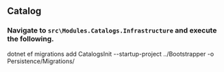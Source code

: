## Catalog
### Navigate to `src\Modules.Catalogs.Infrastructure` and execute the following.
dotnet ef migrations add CatalogsInit --startup-project ../Bootstrapper -o Persistence/Migrations/